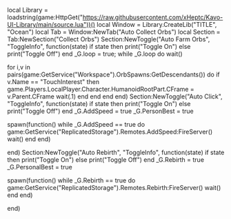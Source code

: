 local Library = loadstring(game:HttpGet("https://raw.githubusercontent.com/xHeptc/Kavo-UI-Library/main/source.lua"))()
local Window = Library.CreateLib("TITLE", "Ocean")
local Tab = Window:NewTab("Auto Collect Orbs")
local Section = Tab:NewSection("Collect Orbs")
Section:NewToggle("Auto Farm Orbs", "ToggleInfo", function(state)
    if state then
        print("Toggle On")
    else
        print("Toggle Off")
    end
    _G.loop = true;
while _G.loop do wait()

for i,v in pairs(game:GetService("Workspace").OrbSpawns:GetDescendants()) do
    if v.Name == "TouchInterest" then
game.Players.LocalPlayer.Character.HumanoidRootPart.CFrame = v.Parent.CFrame
wait(.1)
end
end
end
end)
Section:NewToggle("Auto Click", "ToggleInfo", function(state)
    if state then
        print("Toggle On")
    else
        print("Toggle Off")
    end
    _G.AddSpeed = true
_G.PersonBest = true

spawn(function()
    while _G.AddSpeed == true do
        game:GetService("ReplicatedStorage").Remotes.AddSpeed:FireServer()
        wait()
    end
end)

end)
Section:NewToggle("Auto Rebirth", "ToggleInfo", function(state)
    if state then
        print("Toggle On")
    else
        print("Toggle Off")
    end
    _G.Rebirth = true
_G.PersonalBest = true

spawn(function()
    while _G.Rebirth == true do
        game:GetService("ReplicatedStorage").Remotes.Rebirth:FireServer()
    wait()
    end
end)

end)
